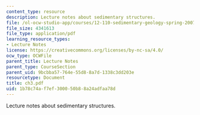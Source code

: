 ```yaml
---
content_type: resource
description: Lecture notes about sedimentary structures.
file: /ol-ocw-studio-app/courses/12-110-sedimentary-geology-spring-2007/1b78c74af7ef300050b88a24adfaa78d_ch3.pdf
file_size: 4341613
file_type: application/pdf
learning_resource_types:
- Lecture Notes
license: https://creativecommons.org/licenses/by-nc-sa/4.0/
ocw_type: OCWFile
parent_title: Lecture Notes
parent_type: CourseSection
parent_uid: 9bcbba57-764e-55d8-8a7d-1338c3dd203e
resourcetype: Document
title: ch3.pdf
uid: 1b78c74a-f7ef-3000-50b8-8a24adfaa78d
---
```

Lecture notes about sedimentary structures.
